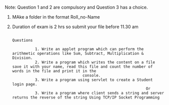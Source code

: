 Note: Question 1 and 2 are compulsory and Question 3 has a choice.

1. MAke a folder in the format Roll_no-Name
2. Duration of exam is 2 hrs so submit your file before 11.30 am

                                                                                        Questions
                                                           
                 1. Write an applet program which can perform the arithmetic operations like Sum, Subtract, Multiplication & Division.
                 2. Write a program which writes the content on a file save it with your name, read this file and count the number of words in the file and print it in the 
                                      console.                                           
                 3. Write a program using servlet to create a Student login page.
                                                                  Or
                 3. Write a program where client sends a string and server returns the reverse of the string Using TCP/IP Socket Programming
                                              

